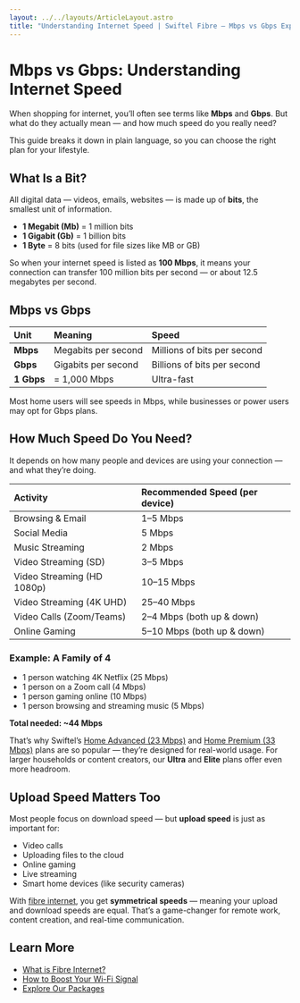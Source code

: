 ```yaml
---
layout: ../../layouts/ArticleLayout.astro
title: "Understanding Internet Speed | Swiftel Fibre — Mbps vs Gbps Explained"
---
```


# Mbps vs Gbps: Understanding Internet Speed

When shopping for internet, you’ll often see terms like **Mbps** and **Gbps**. But what do they actually mean — and how much speed do you really need?

This guide breaks it down in plain language, so you can choose the right plan for your lifestyle.

## What Is a Bit?

All digital data — videos, emails, websites — is made up of **bits**, the smallest unit of information.

- **1 Megabit (Mb)** = 1 million bits  
- **1 Gigabit (Gb)** = 1 billion bits  
- **1 Byte** = 8 bits (used for file sizes like MB or GB)

So when your internet speed is listed as **100 Mbps**, it means your connection can transfer 100 million bits per second — or about 12.5 megabytes per second.

## Mbps vs Gbps

| Unit | Meaning | Speed |
| :--- | :--- | :--- |
| **Mbps** | Megabits per second | Millions of bits per second |
| **Gbps** | Gigabits per second | Billions of bits per second |
| **1 Gbps** | = 1,000 Mbps | Ultra-fast |

Most home users will see speeds in Mbps, while businesses or power users may opt for Gbps plans.

## How Much Speed Do You Need?

It depends on how many people and devices are using your connection — and what they’re doing.

| Activity | Recommended Speed (per device) |
| :--- | :--- |
| Browsing & Email | 1–5 Mbps |
| Social Media | 5 Mbps |
| Music Streaming | 2 Mbps |
| Video Streaming (SD) | 3–5 Mbps |
| Video Streaming (HD 1080p) | 10–15 Mbps |
| Video Streaming (4K UHD) | 25–40 Mbps |
| Video Calls (Zoom/Teams) | 2–4 Mbps (both up & down) |
| Online Gaming | 5–10 Mbps (both up & down) |

### Example: A Family of 4

- 1 person watching 4K Netflix (25 Mbps)  
- 1 person on a Zoom call (4 Mbps)  
- 1 person gaming online (10 Mbps)  
- 1 person browsing and streaming music (5 Mbps)  

**Total needed: ~44 Mbps**

That’s why Swiftel’s [Home Advanced (23 Mbps)](/packages) and [Home Premium (33 Mbps)](/packages) plans are so popular — they’re designed for real-world usage. For larger households or content creators, our **Ultra** and **Elite** plans offer even more headroom.

## Upload Speed Matters Too

Most people focus on download speed — but **upload speed** is just as important for:

- Video calls
- Uploading files to the cloud
- Online gaming
- Live streaming
- Smart home devices (like security cameras)

With [fibre internet](/learn/what-is-fibre), you get **symmetrical speeds** — meaning your upload and download speeds are equal. That’s a game-changer for remote work, content creation, and real-time communication.

## Learn More

- [What is Fibre Internet?](/learn/what-is-fibre)
- [How to Boost Your Wi-Fi Signal](/learn/how-to-boost-wifi)
- [Explore Our Packages](/packages)